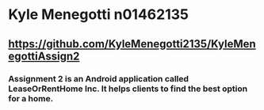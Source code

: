 # Kyle Menegotti n01462135
## https://github.com/KyleMenegotti2135/KyleMenegottiAssign2
### Assignment 2 is an Android application called LeaseOrRentHome Inc. It helps clients to find the best option for a home.


